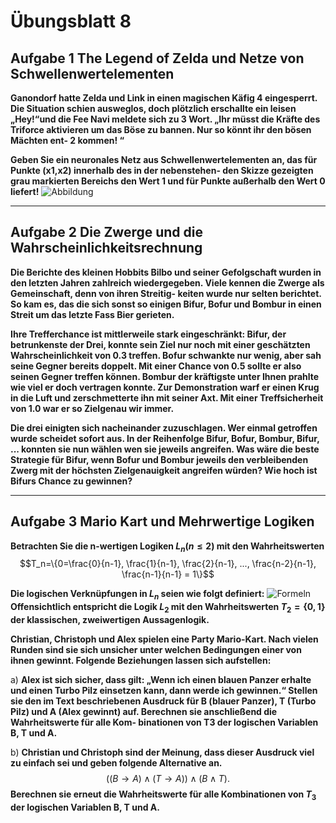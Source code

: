 # Übungsblatt 8
## Aufgabe 1 The Legend of Zelda und Netze von Schwellenwertelementen
**Ganondorf hatte Zelda und Link in einen magischen Käfig 4 eingesperrt. Die Situation schien ausweglos, doch plötzlich erschallte ein leisen „Hey!“und die Fee Navi meldete sich zu 3 Wort. „Ihr müsst die Kräfte des Triforce aktivieren um das Böse zu bannen. Nur so könnt ihr den bösen Mächten ent- 2 kommen! “**

**Geben Sie ein neuronales Netz aus Schwellenwertelementen an, das für Punkte (x1,x2) innerhalb des in der nebenstehen- den Skizze gezeigten grau markierten Bereichs den Wert 1 und für Punkte außerhalb den Wert 0 liefert!**
![Abbildung](Abbildung1.png)

---
## Aufgabe 2 Die Zwerge und die Wahrscheinlichkeitsrechnung
**Die Berichte des kleinen Hobbits Bilbo und seiner Gefolgschaft wurden in den letzten Jahren zahlreich wiedergegeben. Viele kennen die Zwerge als Gemeinschaft, denn von ihren Streitig- keiten wurde nur selten berichtet. So kam es, das die sich sonst so einigen Bifur, Bofur und Bombur in einen Streit um das letzte Fass Bier gerieten.**

**Ihre Trefferchance ist mittlerweile stark eingeschränkt: Bifur, der betrunkenste der Drei, konnte sein Ziel nur noch mit einer geschätzten Wahrscheinlichkeit von 0.3 treffen. Bofur schwankte nur wenig, aber sah seine Gegner bereits doppelt. Mit einer Chance von 0.5 sollte er also seinen Gegner treffen können. Bombur der kräftigste unter Ihnen prahlte wie viel er doch vertragen konnte. Zur Demonstration warf er einen Krug in die Luft und zerschmetterte ihn mit seiner Axt. Mit einer Treffsicherheit von 1.0 war er so Zielgenau wir immer.**

**Die drei einigten sich nacheinander zuzuschlagen. Wer einmal getroffen wurde scheidet sofort aus. In der Reihenfolge Bifur, Bofur, Bombur, Bifur, ... konnten sie nun wählen wen sie jeweils angreifen. Was wäre die beste Strategie für Bifur, wenn Bofur und Bombur jeweils den verbleibenden Zwerg mit der höchsten Zielgenauigkeit angreifen würden? Wie hoch ist Bifurs Chance zu gewinnen?**

---
## Aufgabe 3 Mario Kart und Mehrwertige Logiken
**Betrachten Sie die n-wertigen Logiken $L_n(n\leq 2)$ mit den Wahrheitswerten**
$$T_n=\{0=\frac{0}{n-1}, \frac{1}{n-1}, \frac{2}{n-1}, ..., \frac{n-2}{n-1}, \frac{n-1}{n-1} = 1\}$$

**Die logischen Verknüpfungen in $L_n$ seien wie folgt definiert:**
![Formeln](Formeln.png)
**Offensichtlich entspricht die Logik $L_2$ mit den Wahrheitswerten $T_2 = \{0,1\}$ der klassischen, zweiwertigen Aussagenlogik.**

**Christian, Christoph und Alex spielen eine Party Mario-Kart. Nach vielen Runden sind sie sich unsicher unter welchen Bedingungen einer von ihnen gewinnt. Folgende Beziehungen lassen sich aufstellen:**

a) **Alex ist sich sicher, dass gilt: „Wenn ich einen blauen Panzer erhalte und einen Turbo Pilz einsetzen kann, dann werde ich gewinnen.“
Stellen sie den im Text beschriebenen Ausdruck für B (blauer Panzer), T (Turbo Pilz) und A (Alex gewinnt) auf. Berechnen sie anschließend die Wahrheitswerte für alle Kom- binationen von T3 der logischen Variablen B, T und A.**

b) **Christian und Christoph sind der Meinung, dass dieser Ausdruck viel zu einfach sei und geben folgende Alternative an.**
$$((B \rightarrow A)\land (T \rightarrow A))\land (B \land T).$$
**Berechnen sie erneut die Wahrheitswerte für alle Kombinationen von $T_3$ der logischen Variablen B, T und A.**
